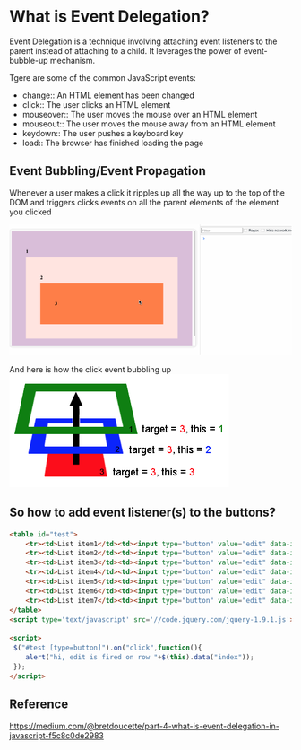 What is Event Delegation?
===
Event Delegation is a technique involving attaching event listeners to the parent instead of attaching to a child. It leverages the power of event-bubble-up mechanism.

Tgere are some of the common JavaScript events:
- change:: An HTML element has been changed
- click:: The user clicks an HTML element
- mouseover:: The user moves the mouse over an HTML element
- mouseout:: The user moves the mouse away from an HTML element
- keydown:: The user pushes a keyboard key
- load:: The browser has finished loading the page

Event Bubbling/Event Propagation
---
Whenever a user makes a click it ripples up all the way up to the top of the DOM and triggers clicks events on all the parent elements of the element you clicked

![](./event-bubbling.gif)

And here is how the click event bubbling up
![](./bubble-up.png)


So how to add event listener(s) to the buttons?
---
```html
<table id="test">
    <tr><td>List item1</td><td><input type="button" value="edit" data-index="1" /></td></tr>
    <tr><td>List item2</td><td><input type="button" value="edit" data-index="2" /></td></tr>
    <tr><td>List item3</td><td><input type="button" value="edit" data-index="3" /></td></tr>
    <tr><td>List item4</td><td><input type="button" value="edit" data-index="4" /></td></tr>
    <tr><td>List item5</td><td><input type="button" value="edit" data-index="5" /></td></tr>
    <tr><td>List item6</td><td><input type="button" value="edit" data-index="6" /></td></tr>
    <tr><td>List item7</td><td><input type="button" value="edit" data-index="7" /></td></tr>
</table>
<script type='text/javascript' src='//code.jquery.com/jquery-1.9.1.js'></script>

<script>
 $("#test [type=button]").on("click",function(){
    alert("hi, edit is fired on row "+$(this).data("index"));
 });
</script>
```

Reference
---
https://medium.com/@bretdoucette/part-4-what-is-event-delegation-in-javascript-f5c8c0de2983